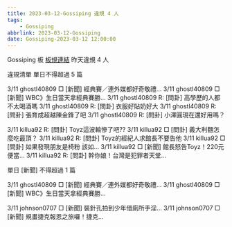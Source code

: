 ```yaml
---
title: 2023-03-12-Gossiping 違規 4 人
tags:
    - Gossiping
abbrlink: 2023-03-12-Gossiping
date: Gossiping-2023-03-12 12:00:00
---
```

Gossiping 板 [板規連結](https://www.ptt.cc/bbs/Gossiping/M.1637425085.A.07D.html)
昨天違規 4 人
<!-- more -->

違規清單
單日不得超過 5 篇

3/11 ghostl40809 □ [新聞] 經典賽／連外媒都好奇敬禮…
3/11 ghostl40809 □ [新聞] WBC》生日當天拿經典賽勝…
3/11 ghostl40809 R: [問卦] 高學歷的人都不太喝酒嗎
3/11 ghostl40809 R: [問卦] 衣服好貼奶好大
3/11 ghostl40809 R: [問卦] 張育成超越陳金鋒了吧
3/11 ghostl40809 R: [問卦] 小澤圓現在還好用嗎？

3/11 killua92 R: [問卦] Toyz這波輸慘了吧??
3/11 killua92 □ [問卦] 義大利麵怎麼吃最頂？
3/11 killua92 R: [問卦] Toyz的經紀人求館長不要告他
3/11 killua92 □ [問卦] 如果發現朋友是椅粉 該如…
3/11 killua92 □ [新聞] 館長怒告Toyz！220元便當…
3/11 killua92 R: [問卦] 幹你娘！台灣是犯罪者天堂…

單日 [新聞] 不得超過 1 篇

3/11 ghostl40809 □ [新聞] 經典賽／連外媒都好奇敬禮…
3/11 ghostl40809 □ [新聞] WBC》生日當天拿經典賽勝…

3/11 johnson0707 □ [新聞] 裝針孔拍到少年借廁所手淫…
3/11 johnson0707 □ [新聞] 規畫捷克報恩之旅囉！捷克…